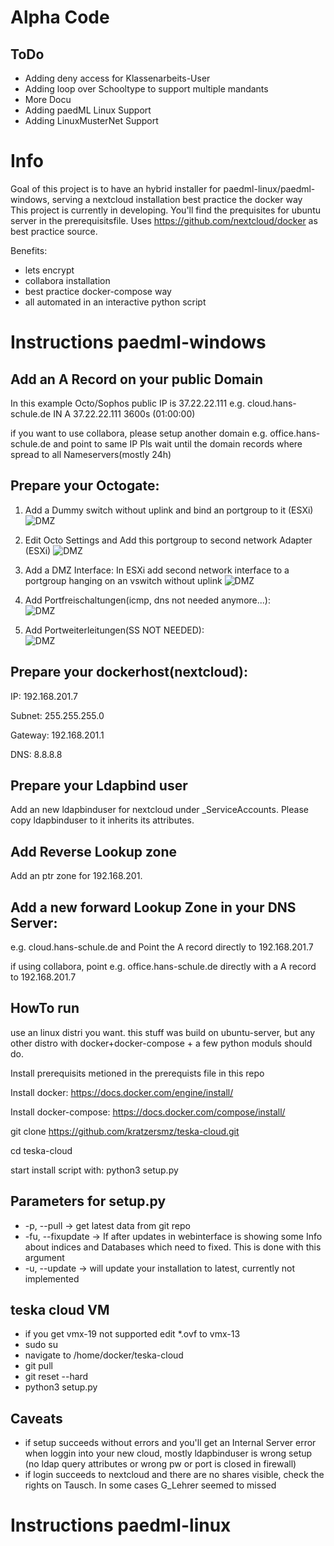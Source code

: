 # Alpha Code
## ToDo
* Adding deny access for Klassenarbeits-User
* Adding loop over Schooltype to support multiple mandants
* More Docu
* Adding paedML Linux Support
* Adding LinuxMusterNet Support


# Info
Goal of this project is to have an hybrid installer for paedml-linux/paedml-windows, serving a nextcloud installation best practice the docker way  
This project is currently in developing. You'll find the prequisites for ubuntu server in the prerequisitsfile. Uses https://github.com/nextcloud/docker as best practice source.

Benefits:
- lets encrypt
- collabora installation
- best practice docker-compose way
- all automated in an interactive python script

# Instructions paedml-windows
## Add an A Record on your public Domain
In this example Octo/Sophos public IP is 37.22.22.111
e.g. cloud.hans-schule.de	IN	A	37.22.22.111	3600s	(01:00:00)

if you want to use collabora, please setup another domain e.g. office.hans-schule.de and point to same IP
Pls wait until the domain records where spread to all Nameservers(mostly 24h)


## Prepare your Octogate:
1. Add a Dummy switch without uplink and bind an portgroup to it (ESXi)
![DMZ](howto/fw_esxi_switch_portgruppe.jpg?raw=true "DMZ Interface")

2. Edit Octo Settings and Add this portgroup to second network Adapter (ESXi)
![DMZ](howto/fw_zuweisung.jpg?raw=true "DMZ Interface")

3. Add a DMZ Interface:
In ESXi add second network interface to a portgroup hanging on an vswitch without uplink
![DMZ](howto/fw_dmz.jpg?raw=true "DMZ Interface")

4. Add Portfreischaltungen(icmp, dns not needed anymore...):  
![DMZ](howto/fw_portfreischaltungen.png?raw=true "DMZ Portfreischaltungen")

5. Add Portweiterleitungen(SS NOT NEEDED):  
![DMZ](howto/fw_portweiterleitungen.jpg?raw=true "DMZ Portweiterleitungen")

## Prepare your dockerhost(nextcloud):
IP: 192.168.201.7

Subnet: 255.255.255.0

Gateway: 192.168.201.1

DNS: 8.8.8.8

## Prepare your Ldapbind user
Add an new ldapbinduser for nextcloud under _ServiceAccounts. Please copy ldapbinduser to it inherits its attributes.

## Add Reverse Lookup zone
Add an ptr zone for 192.168.201.

## Add a new forward Lookup Zone in your DNS Server:
e.g. cloud.hans-schule.de and Point the A record directly to 192.168.201.7

if using collabora, point e.g. office.hans-schule.de directly with a A record to 192.168.201.7

## HowTo run
use an linux distri you want. this stuff was build on ubuntu-server, but any other distro with docker+docker-compose + a few python moduls should do. 

Install prerequisits metioned in the prerequists file in this repo

Install docker: https://docs.docker.com/engine/install/

Install docker-compose: https://docs.docker.com/compose/install/

git clone https://github.com/kratzersmz/teska-cloud.git

cd teska-cloud

start install script with:
python3 setup.py

## Parameters for setup.py
* -p, --pull -> get latest data from git repo
* -fu, --fixupdate -> If after updates in webinterface is showing some Info about indices and Databases which need to fixed. This is done with this argument
* -u, --update -> will update your installation to latest, currently  not implemented

## teska cloud VM
* if you get vmx-19 not supported edit *.ovf to vmx-13
* sudo su
* navigate to /home/docker/teska-cloud 
* git pull
* git reset --hard
* python3 setup.py 

## Caveats
* if setup succeeds without errors and you'll get an Internal Server error when loggin into your new cloud, mostly ldapbinduser is wrong setup (no ldap query attributes or wrong pw or port is closed in firewall)
* if login succeeds to nextcloud and there are no shares visible, check the rights on Tausch. In some cases G_Lehrer seemed to missed


# Instructions paedml-linux
